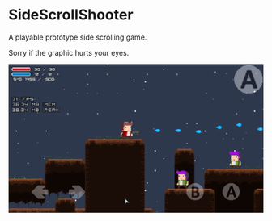 # SideScrollShooter
A playable prototype side scrolling game.

Sorry if the graphic hurts your eyes.

![Alt text](https://github.com/evo0705/SideScrollShooter/blob/master/demo.png?raw=true "Optional Title")
